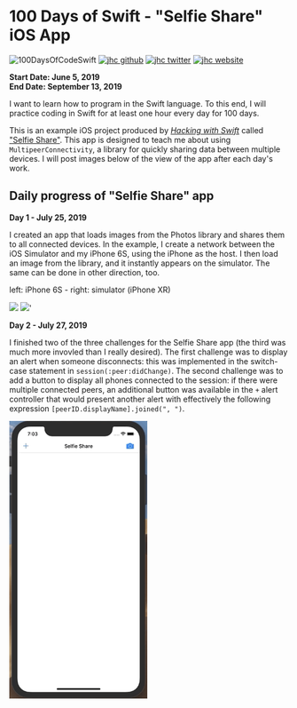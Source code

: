 # 100 Days of Swift - "Selfie Share" iOS App

![100DaysOfCodeSwift](https://img.shields.io/badge/100DaysOfCode-Swift-FA7343.svg?style=flat&logo=swift)
[![jhc github](https://img.shields.io/badge/GitHub-jhrcook-lightgrey.svg?style=flat&logo=github)](https://github.com/jhrcook)
[![jhc twitter](https://img.shields.io/badge/Twitter-Joshua_Cook-00aced.svg?style=flat&logo=twitter)](https://twitter.com/JoshDoesa)
[![jhc website](https://img.shields.io/badge/Website-Joshua_Cook-5087B2.svg?style=flat&logo=telegram)](https://joshuacook.netlify.com)

**Start Date: June 5, 2019  
End Date: September 13, 2019**

I want to learn how to program in the Swift language. To this end, I will practice coding in Swift for at least one hour every day for 100 days.

This is an example iOS project produced by [*Hacking with Swift*](https://www.hackingwithswift.com/read) called ["Selfie Share"](https://www.hackingwithswift.com/read/25/overview). This app is designed to teach me about using `MultipeerConnectivity`, a library for quickly sharing data between multiple devices. I will post images below of the view of the app after each day's work.

## Daily progress of "Selfie Share" app

**Day 1 - July 25, 2019**

I created an app that loads images from the Photos library and shares them to all connected devices. In the example, I create a network between the iOS Simulator and my iPhone 6S, using the iPhone as the host. I then load an image from the library, and it instantly appears on the simulator. The same can be done in other direction, too.

left: iPhone 6S - right: simulator (iPhone XR)

<img src="progress_screenshots/ezgif.com-video-to-gif_phone.gif" height="500"/>
<img src="progress_screenshots/Jul-25-2019 08-05-09_simulator.gif" height="500"/>'

**Day 2 - July 27, 2019**

I finished two of the three challenges for the Selfie Share app (the third was much more invovled than I really desired). The first challenge was to display an alert when someone disconnects: this was implemented in the switch-case statement in `session(:peer:didChange)`. The second challenge was to add a button to display all phones connected to the session: if there were multiple connected peers, an additional button was available in the `+` alert controller that would present another alert with effectively the following expression `[peerID.displayName].joined(", ")`.

<img src="progress_screenshots/Jul-27-2019 19-04-17.gif" height="500"/>
